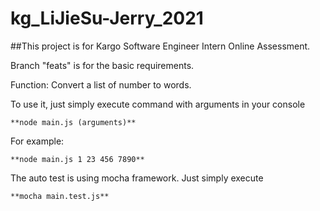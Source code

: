 # kg_LiJieSu-Jerry_2021

##This project is for Kargo Software Engineer Intern Online Assessment.

Branch "feats" is for the basic requirements.

Function:
  Convert a list of number to words.

To use it, just simply execute command with arguments in your console
```
**node main.js (arguments)**
```
For example:
```
**node main.js 1 23 456 7890**
```

The auto test is using mocha framework. Just simply execute
```
**mocha main.test.js**
```

